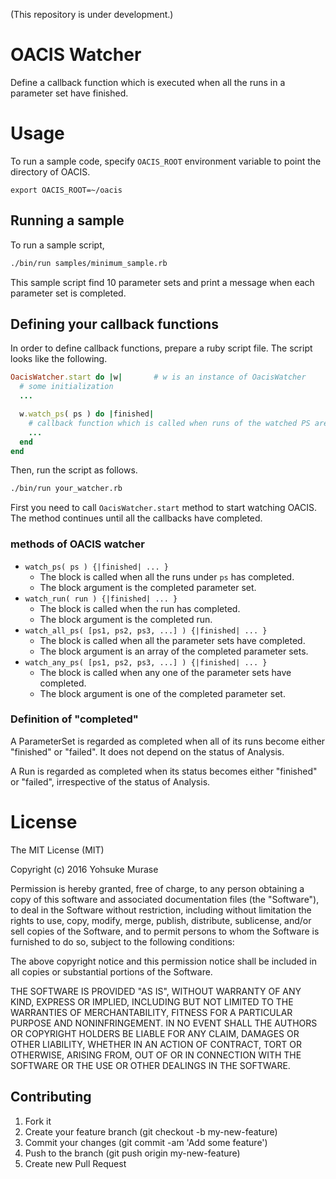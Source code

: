 (This repository is under development.)

# OACIS Watcher

Define a callback function which is executed when all the runs in a parameter set have finished.


# Usage

To run a sample code, specify `OACIS_ROOT` environment variable to point the directory of OACIS.

```
export OACIS_ROOT=~/oacis
```

## Running a sample

To run a sample script,

```sh
./bin/run samples/minimum_sample.rb
```

This sample script find 10 parameter sets and print a message when each parameter set is completed.


## Defining your callback functions

In order to define callback functions, prepare a ruby script file.
The script looks like the following.

```ruby
OacisWatcher.start do |w|       # w is an instance of OacisWatcher
  # some initialization
  ...

  w.watch_ps( ps ) do |finished|
    # callback function which is called when runs of the watched PS are finished.
    ...
  end
end
```

Then, run the script as follows.

```sh
./bin/run your_watcher.rb
```

First you need to call `OacisWatcher.start` method to start watching OACIS.
The method continues until all the callbacks have completed.

### methods of OACIS watcher

- `watch_ps( ps ) {|finished| ... }`
    - The block is called when all the runs under `ps` has completed.
    - The block argument is the completed parameter set.
- `watch_run( run ) {|finished| ... }`
    - The block is called when the run has completed.
    - The block argument is the completed run.
- `watch_all_ps( [ps1, ps2, ps3, ...] ) {|finished| ... }`
    - The block is called when all the parameter sets have completed.
    - The block argument is an array of the completed parameter sets.
- `watch_any_ps( [ps1, ps2, ps3, ...] ) {|finished| ... }`
    - The block is called when any one of the parameter sets have completed.
    - The block argument is one of the completed parameter set.

### Definition of "completed"

A ParameterSet is regarded as completed when all of its runs become either "finished" or "failed".
It does not depend on the status of Analysis.

A Run is regarded as completed when its status becomes either "finished" or "failed", irrespective of the status of Analysis.

# License

The MIT License (MIT)

Copyright (c) 2016 Yohsuke Murase

Permission is hereby granted, free of charge, to any person obtaining a copy of this software and associated documentation files (the "Software"), to deal in the Software without restriction, including without limitation the rights to use, copy, modify, merge, publish, distribute, sublicense, and/or sell copies of the Software, and to permit persons to whom the Software is furnished to do so, subject to the following conditions:

The above copyright notice and this permission notice shall be included in all copies or substantial portions of the Software.

THE SOFTWARE IS PROVIDED "AS IS", WITHOUT WARRANTY OF ANY KIND, EXPRESS OR IMPLIED, INCLUDING BUT NOT LIMITED TO THE WARRANTIES OF MERCHANTABILITY, FITNESS FOR A PARTICULAR PURPOSE AND NONINFRINGEMENT. IN NO EVENT SHALL THE AUTHORS OR COPYRIGHT HOLDERS BE LIABLE FOR ANY CLAIM, DAMAGES OR OTHER LIABILITY, WHETHER IN AN ACTION OF CONTRACT, TORT OR OTHERWISE, ARISING FROM, OUT OF OR IN CONNECTION WITH THE SOFTWARE OR THE USE OR OTHER DEALINGS IN THE SOFTWARE.

## Contributing

1. Fork it
1. Create your feature branch (git checkout -b my-new-feature)
1. Commit your changes (git commit -am 'Add some feature')
1. Push to the branch (git push origin my-new-feature)
1. Create new Pull Request

